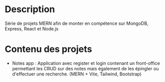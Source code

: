 # Description
Série de projets MERN afin de monter en compétence sur MongoDB, Express, React et Node.js
# Contenu des projets
- Notes app : Application avec register et login contenant un front-office permettant les CRUD sur des notes mais également de les épingler ou d'effectuer une recherche. (MERN + Vite, Tailwind, Bootstrap)
